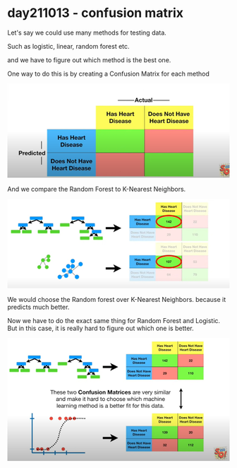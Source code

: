 # day211013 - confusion matrix

Let's say we could use many methods for testing data.

Such as logistic, linear, random forest etc.

and we have to figure out which method is the best one.

One way to do this is by creating a Confusion Matrix for each method

![Untitled](day211013%20-%20confusion%20matrix%20107b3bf010b24415986b893633e927a5/Untitled.png)

And we compare the Random Forest to K-Nearest Neighbors.

![Untitled](day211013%20-%20confusion%20matrix%20107b3bf010b24415986b893633e927a5/Untitled%201.png)

We would choose the Random forest over K-Nearest Neighbors. because it predicts much better.

Now we have to do the exact same thing for Random Forest and Logistic. But in this case, it is really hard to figure out which one is better.

![Untitled](day211013%20-%20confusion%20matrix%20107b3bf010b24415986b893633e927a5/Untitled%202.png)